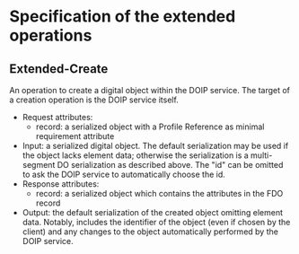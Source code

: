 # Specification of the extended operations

## Extended-Create
An operation to create a digital object within the DOIP service. The
target of a creation operation is the DOIP service itself.
* Request attributes:
  * record: a serialized object with a Profile Reference as minimal requirement attribute
* Input: a serialized digital object. The default serialization may be used if the object lacks element data; otherwise the serialization is a multi-segment DO serialization as described above. The "id" can be omitted to ask the DOIP service to automatically choose the id. 
* Response attributes: 
  * record: a serialized object which contains the attributes in the FDO record
* Output: the default serialization of the created object omitting element data. Notably, includes the identifier of the object (even if chosen by the client) and any changes to the object automatically performed by the DOIP service.

